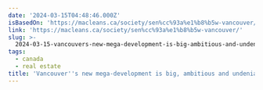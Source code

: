 ```yaml
---
date: '2024-03-15T04:48:46.000Z'
isBasedOn: 'https://macleans.ca/society/sen%cc%93a%e1%b8%b5w-vancouver/'
link: 'https://macleans.ca/society/sen%cc%93a%e1%b8%b5w-vancouver/'
slug: >-
  2024-03-15-vancouvers-new-mega-development-is-big-ambitious-and-undeniably-indigenou
tags:
  - canada
  - real estate
title: 'Vancouver''s new mega-development is big, ambitious and undeniably Indigenou'
---
```


